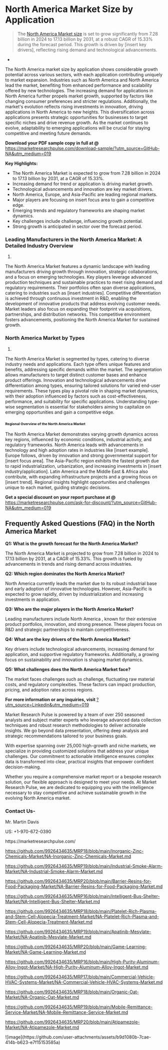 <h1>North America  Market&nbsp;Size by Application</h1><blockquote><p>The <a href="https://marketresearchpulse.com/download-sample/?utm_source=GitHub-NA&amp;utm_medium=019">North America  Market size</a> is set to grow significantly from 7.28 billion in 2024 to 17.13 billion by 2031, at a robust CAGR of 15.33% during the forecast period. This growth is driven by [insert key drivers], reflecting rising demand and technological advancements.</p></blockquote><ul><li></li></ul><p>The North America  market size by application shows considerable growth potential across various sectors, with each application contributing uniquely to market expansion. Industries such as North America  and North America  lead the market, benefiting from enhanced performance and scalability offered by new technologies. The increasing demand for applications in North America  further propels market growth, supported by factors like changing consumer preferences and stricter regulations. Additionally, the market's evolution reflects rising investments in innovation, driving applications in North America  to new heights. This diversification across applications presents strategic opportunities for businesses to target specific niches and drive revenue growth. As the market continues to evolve, adaptability to emerging applications will be crucial for staying competitive and meeting future demands.</p><p><strong>Download your PDF sample copy in full at @ </strong><a href="https://marketresearchpulse.com/download-sample/?utm_source=GitHub-NA&amp;utm_medium=019">https://marketresearchpulse.com/download-sample/?utm_source=GitHub-NA&amp;utm_medium=019</a></p><p><strong>Key Highlights: </strong></p><ul><li>The North America  Market is expected to grow from 7.28 billion in 2024 to 17.13 billion by 2031, at a CAGR of 15.33%.</li><li>Increasing demand for trend or application is driving market growth.</li><li>Technological advancements and innovation are key market drivers.</li><li>North America, Europe, and Asia-Pacific are leading regional markets.</li><li>Major players are focusing on insert focus area to gain a competitive edge.</li><li>Emerging trends and regulatory frameworks are shaping market dynamics.</li><li>Key challenges include challenge, influencing growth potential.</li><li>Strong growth is anticipated in sector over the forecast period.</li></ul><h3>Leading Manufacturers in the North America  Market: A Detailed Industry Overview</h3><ol><li></li></ol><div class="flex max-w-full flex-col flex-grow"><div class="min-h-8 text-message flex w-full flex-col items-end gap-2 whitespace-normal break-words [.text-message+&amp;]:mt-5" dir="auto" data-message-author-role="assistant" data-message-id="fd8432e4-4910-450d-b182-61b7bfb0a01f" data-message-model-slug="gpt-4o"><div class="flex w-full flex-col gap-1 empty:hidden first:pt-[3px]"><div class="markdown prose w-full break-words dark:prose-invert light"><p>The North America  Market features a dynamic landscape with leading manufacturers driving growth through innovation, strategic collaborations, and a focus on emerging technologies. Key players leverage advanced production techniques and sustainable practices to meet rising demand and regulatory requirements. Their portfolios often span diverse applications, catering to industries such as [insert industries]. Competitive differentiation is achieved through continuous investment in R&amp;D, enabling the development of innovative products that address evolving customer needs. Market leaders also focus on expanding their footprint via acquisitions, partnerships, and distribution networks. This competitive environment fosters advancements, positioning the North America  Market for sustained growth.</p></div></div></div></div><h3>North America  Market by Types</h3><ol><li></li></ol><div class="flex max-w-full flex-col flex-grow"><div class="min-h-8 text-message flex w-full flex-col items-end gap-2 whitespace-normal break-words [.text-message+&amp;]:mt-5" dir="auto" data-message-author-role="assistant" data-message-id="084470be-0bb7-4664-bddf-5156b4f41249" data-message-model-slug="gpt-4o-mini"><div class="flex w-full flex-col gap-1 empty:hidden first:pt-[3px]"><div class="markdown prose w-full break-words dark:prose-invert light"><p>The North America  Market is segmented by types, catering to diverse industry needs and applications. Each type offers unique features and benefits, addressing specific demands within the market. The segmentation allows manufacturers to target distinct customer bases and enhance product offerings. Innovation and technological advancements drive differentiation among types, ensuring tailored solutions for varied end-user requirements. These types play a pivotal role in shaping market dynamics, with their adoption influenced by factors such as cost-effectiveness, performance, and suitability for specific applications. Understanding type-wise segmentation is essential for stakeholders aiming to capitalize on emerging opportunities and gain a competitive edge.</p></div></div></div></div><h3><span style="font-size: 11px;">Regional Overview of the North America  Market</span></h3><div class="flex max-w-full flex-col flex-grow"><div class="min-h-8 text-message flex w-full flex-col items-end gap-2 whitespace-normal break-words [.text-message+&amp;]:mt-5" dir="auto" data-message-author-role="assistant" data-message-id="e9038762-ce64-4e30-91c9-9bd413514231" data-message-model-slug="gpt-4o-mini"><div class="flex w-full flex-col gap-1 empty:hidden first:pt-[3px]"><div class="markdown prose w-full break-words dark:prose-invert light"><p>The North America  Market demonstrates varying growth dynamics across key regions, influenced by economic conditions, industrial activity, and regulatory frameworks. North America leads with advancements in technology and high adoption rates in industries like [insert example]. Europe follows, driven by innovation and strong governmental support for [insert focus area]. The Asia-Pacific region exhibits the fastest growth due to rapid industrialization, urbanization, and increasing investments in [insert industry/application]. Latin America and the Middle East &amp; Africa also contribute, with expanding infrastructure projects and a growing focus on [insert trend]. Regional insights highlight opportunities and challenges unique to each market, guiding strategic decisions.</p></div></div></div></div><p><strong>Get a special discount on your report purchase at @ </strong><a href="https://marketresearchpulse.com/ask-for-discount/?utm_source=GitHub-NA&amp;utm_medium=019">https://marketresearchpulse.com/ask-for-discount/?utm_source=GitHub-NA&amp;utm_medium=019</a></p><h2>Frequently Asked Questions (FAQ) in the North America  Market</h2><p><strong>Q1: What is the growth forecast for the North America  Market?</strong></p><p>The North America  Market is projected to grow from 7.28 billion in 2024 to 17.13 billion by 2031, at a CAGR of 15.33%. This growth is fueled by advancements in trends and rising demand across industries.</p><p><strong>Q2: Which region dominates the North America  Market?</strong></p><p>North America currently leads the market due to its robust industrial base and early adoption of innovative technologies. However, Asia-Pacific is expected to grow rapidly, driven by industrialization and increasing investments in application.</p><p><strong>Q3: Who are the major players in the North America  Market?</strong></p><p>Leading manufacturers include North America , known for their extensive product portfolios, innovation, and strong presence. These players focus on R&amp;D and strategic partnerships to maintain competitiveness.</p><p><strong>Q4: What are the key drivers of the North America  Market?</strong></p><p>Key drivers include technological advancements, increasing demand for application, and supportive regulatory frameworks. Additionally, a growing focus on sustainability and innovation is shaping market dynamics.</p><p><strong>Q5: What challenges does the North America  Market face?</strong></p><p>The market faces challenges such as challenge, fluctuating raw material costs, and regulatory complexities. These factors can impact production, pricing, and adoption rates across regions.</p><p><strong>For more information or any inquiries, visit&nbsp;</strong><a href="?utm_source=Linkedin&utm_medium=019">?utm_source=Linkedin&utm_medium=019</a></p><p>Market Research Pulse is powered by a team of over 250 seasoned analysts and subject matter experts who leverage advanced data collection techniques and robust research methodologies to deliver actionable insights. We go beyond data presentation, offering deep analysis and strategic recommendations tailored to your business goals.</p><p>With expertise spanning over 25,000 high-growth and niche markets, we specialize in providing customized solutions that address your unique challenges. Our commitment to actionable intelligence ensures complex data is transformed into clear, practical insights that empower confident decision-making.</p><p>Whether you require a comprehensive market report or a bespoke research solution, our flexible approach is designed to meet your needs. At Market Research Pulse, we are dedicated to equipping you with the intelligence necessary to stay competitive and achieve sustainable growth in the evolving North America  market.</p><h3><strong>Contact Us-</strong></h3><p>Mr. Martin Davis</p><p>US: +1-970-672-0390</p><p>https://marketresearchpulse.com/</p><p><a href="https://github.com/9926434635/MRP18/blob/main/Inorganic-Zinc-Chemicals-Market/NA-Inorganic-Zinc-Chemicals-Market.md">https://github.com/9926434635/MRP18/blob/main/Inorganic-Zinc-Chemicals-Market/NA-Inorganic-Zinc-Chemicals-Market.md</a></p><p><a href="https://github.com/9926434635/MRP19/blob/main/Industrial-Smoke-Alarm-Market/NA-Industrial-Smoke-Alarm-Market.md">https://github.com/9926434635/MRP19/blob/main/Industrial-Smoke-Alarm-Market/NA-Industrial-Smoke-Alarm-Market.md</a></p><p><a href="https://github.com/9926434635/MRP20/blob/main/Barrier-Resins-for-Food-Packaging-Market/NA-Barrier-Resins-for-Food-Packaging-Market.md">https://github.com/9926434635/MRP20/blob/main/Barrier-Resins-for-Food-Packaging-Market/NA-Barrier-Resins-for-Food-Packaging-Market.md</a></p><p><a href="https://github.com/9926434635/MRP16/blob/main/Intelligent-Bus-Shelter-Market/NA-Intelligent-Bus-Shelter-Market.md">https://github.com/9926434635/MRP16/blob/main/Intelligent-Bus-Shelter-Market/NA-Intelligent-Bus-Shelter-Market.md</a></p><p><a href="https://github.com/9926434635/MRP18/blob/main/Platelet-Rich-Plasma-and-Stem-Cell-Alopecia-Treatment-Market/NA-Platelet-Rich-Plasma-and-Stem-Cell-Alopecia-Treatment-Market.md">https://github.com/9926434635/MRP18/blob/main/Platelet-Rich-Plasma-and-Stem-Cell-Alopecia-Treatment-Market/NA-Platelet-Rich-Plasma-and-Stem-Cell-Alopecia-Treatment-Market.md</a></p><p><a href="https://github.com/9926434635/MRP19/blob/main/Apatinib-Mesylate-Market/NA-Apatinib-Mesylate-Market.md">https://github.com/9926434635/MRP19/blob/main/Apatinib-Mesylate-Market/NA-Apatinib-Mesylate-Market.md</a></p><p><a href="https://github.com/9926434635/MRP20/blob/main/Game-Learning-Market/NA-Game-Learning-Market.md">https://github.com/9926434635/MRP20/blob/main/Game-Learning-Market/NA-Game-Learning-Market.md</a></p><p><a href="https://github.com/9926434635/MRP16/blob/main/High-Purity-Aluminum-Alloy-Ingot-Market/NA-High-Purity-Aluminum-Alloy-Ingot-Market.md">https://github.com/9926434635/MRP16/blob/main/High-Purity-Aluminum-Alloy-Ingot-Market/NA-High-Purity-Aluminum-Alloy-Ingot-Market.md</a></p><p><a href="https://github.com/9926434635/MRP17/blob/main/Commercial-Vehicle-HVAC-Systems-Market/NA-Commercial-Vehicle-HVAC-Systems-Market.md">https://github.com/9926434635/MRP17/blob/main/Commercial-Vehicle-HVAC-Systems-Market/NA-Commercial-Vehicle-HVAC-Systems-Market.md</a></p><p><a href="https://github.com/9926434635/MRP18/blob/main/Organic-Oat-Market/NA-Organic-Oat-Market.md">https://github.com/9926434635/MRP18/blob/main/Organic-Oat-Market/NA-Organic-Oat-Market.md</a></p><p><a href="https://github.com/9926434635/MRP19/blob/main/Mobile-Remittance-Service-Market/NA-Mobile-Remittance-Service-Market.md">https://github.com/9926434635/MRP19/blob/main/Mobile-Remittance-Service-Market/NA-Mobile-Remittance-Service-Market.md</a></p><p><a href="https://github.com/9926434635/MRP20/blob/main/Atipamezole-Market/NA-Atipamezole-Market.md">https://github.com/9926434635/MRP20/blob/main/Atipamezole-Market/NA-Atipamezole-Market.md</a></p>
![image](https://github.com/user-attachments/assets/b9d1080b-7cae-414b-b623-e7f15153585a)

